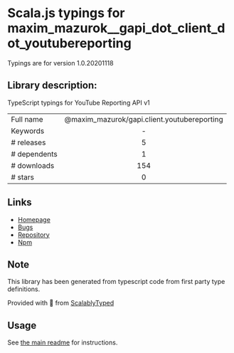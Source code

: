 
# Scala.js typings for maxim_mazurok__gapi_dot_client_dot_youtubereporting

Typings are for version 1.0.20201118

## Library description:
TypeScript typings for YouTube Reporting API v1

|                    |                 |
| ------------------ | :-------------: |
| Full name          | @maxim_mazurok/gapi.client.youtubereporting |
| Keywords           | - |
| # releases         | 5 |
| # dependents       | 1 |
| # downloads        | 154 |
| # stars            | 0 |

## Links
- [Homepage](https://github.com/Maxim-Mazurok/google-api-typings-generator#readme)
- [Bugs](https://github.com/Maxim-Mazurok/google-api-typings-generator/issues)
- [Repository](https://github.com/Maxim-Mazurok/google-api-typings-generator)
- [Npm](https://www.npmjs.com/package/%40maxim_mazurok%2Fgapi.client.youtubereporting)
    


## Note
This library has been generated from typescript code from first party type definitions.

Provided with :purple_heart: from [ScalablyTyped](https://github.com/oyvindberg/ScalablyTyped)

## Usage
See [the main readme](../../readme.md) for instructions.


